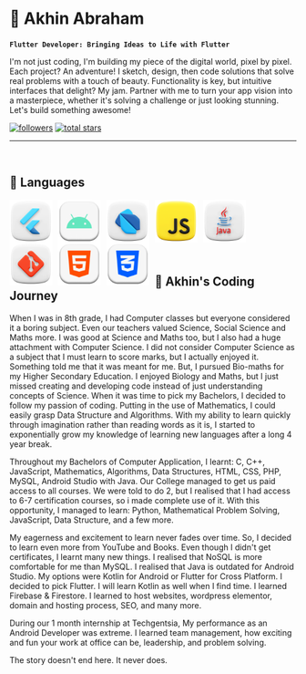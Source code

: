 # 🎯 Akhin Abraham

**`Flutter Developer: Bringing Ideas to Life with Flutter`**

I'm not just coding, I'm building my piece of the digital world, pixel by pixel. Each project? An adventure! I sketch, design, then code solutions that solve real problems with a touch of beauty. Functionality is key, but intuitive interfaces that delight? My jam. Partner with me to turn your app vision into a masterpiece, whether it's solving a challenge or just looking stunning. Let's build something awesome!

   <p align="left">
      <a href="https://github.com/theakhinabraham?tab=followers">
         <img alt="followers" title="Follow me on Github" src="https://custom-icon-badges.demolab.com/github/followers/theakhinabraham?color=B9FBFF&labelColor=B9FBFF&style=for-the-badge&logo=person-add&label=Follow&logoColor=black"/></a>
      <a href="https://github.com/theakhinabraham?tab=repositories&sort=stargazers">
         <img alt="total stars" title="Total stars on GitHub" src="https://custom-icon-badges.demolab.com/github/stars/theakhinabraham?color=B9FBFF&style=for-the-badge&labelColor=000000&logo=star"/></a>
   </p>

---
<br>

## 🎫 Languages
<img align="left" alt="Flutter" height=75px style="padding-right:10px;" src="/img/Flutter.png"/>
<img align="left" alt="Android" height=75px style="padding-right:10px;" src="/img/Android.png"/>
<img align="left" alt="Dart" height=75px style="padding-right:10px;" src="/img/Dart.png"/>
<img align="left" alt="JavaScript" height=75px style="padding-right:10px;" src="/img/JavaScript.png"/>
<img align="left" alt="Java" height=75px style="padding-right:10px;" src="/img/Java.png"/>
<img align="left" alt="Git" height=75px style="padding-right:10px;" src="/img/Git.png"/>
<img align="left" alt="HTML" height=75px style="padding-right:10px;" src="/img/HTML.png"/>
<img align="left" alt="CSS" height=75px style="padding-right:10px;" src="/img/CSS.png"/>
<br>
<br>
<br>

<br>
<br>
<br>

<h2>🎢 Akhin's Coding Journey</h2>

When I was in 8th grade, I had Computer classes but everyone considered it a boring subject. Even our teachers valued Science, Social Science and Maths more. I was good at Science and Maths too, but I also had a huge attachment with Computer Science. I did not consider Computer Science as a subject that I must learn to score marks, but I actually enjoyed it. Something told me that it was meant for me. But, I pursued Bio-maths for my Higher Secondary Education. I enjoyed Biology and Maths, but I just missed creating and developing code instead of just understanding concepts of Science. When it was time to pick my Bachelors, I decided to follow my passion of coding. Putting in the use of Mathematics, I could easily grasp Data Structure and Algorithms. With my ability to learn quickly through imagination rather than reading words as it is, I started to exponentially grow my knowledge of learning new languages after a long 4 year break.

Throughout my Bachelors of Computer Application, I learnt: C, C++, JavaScript, Mathematics, Algorithms, Data Structures, HTML, CSS, PHP, MySQL, Android Studio with Java. Our College managed to get us paid access to all courses. We were told to do 2, but I realised that I had access to 6-7 certification courses, so i made complete use of it. With this opportunity, I managed to learn: Python, Mathematical Problem Solving, JavaScript, Data Structure, and a few more.

My eagerness and excitement to learn never fades over time. So, I decided to learn even more from YouTube and Books. Even though I didn't get certificates, I learnt many new things. I realised that NoSQL is more comfortable for me than MySQL. I realised that Java is outdated for Android Studio. My options were Kotlin for Android or Flutter for Cross Platform. I decided to pick Flutter. I will learn Kotlin as well when I find time. I learned Firebase & Firestore. I learned to host websites, wordpress elementor, domain and hosting process, SEO, and many more.

During our 1 month internship at Techgentsia, My performance as an Android Developer was extreme. I learned team management, how exciting and fun your work at office can be, leadership, and problem solving.

The story doesn't end here. It never does.
